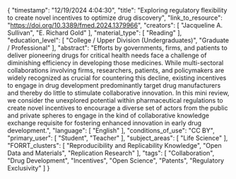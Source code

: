 {
    "timestamp": "12/19/2024 4:04:30",
    "title": "Exploring regulatory flexibility to create novel incentives to optimize drug discovery",
    "link_to_resource": "https://doi.org/10.3389/fmed.2024.1379966",
    "creators": [
        "Jacqueline A. Sullivan",
        "E. Richard Gold"
    ],
    "material_type": [
        "Reading"
    ],
    "education_level": [
        "College / Upper Division (Undergraduates)",
        "Graduate / Professional"
    ],
    "abstract": "Efforts by governments, firms, and patients to deliver pioneering drugs for critical health needs face a challenge of diminishing efficiency in developing those medicines. While multi-sectoral collaborations involving firms, researchers, patients, and policymakers are widely recognized as crucial for countering this decline, existing incentives to engage in drug development predominantly target drug manufacturers and thereby do little to stimulate collaborative innovation. In this mini review, we consider the unexplored potential within pharmaceutical regulations to create novel incentives to encourage a diverse set of actors from the public and private spheres to engage in the kind of collaborative knowledge exchange requisite for fostering enhanced innovation in early drug development.",
    "language": [
        "English"
    ],
    "conditions_of_use": "CC BY",
    "primary_user": [
        "Student",
        "Teacher"
    ],
    "subject_areas": [
        "Life Science"
    ],
    "FORRT_clusters": [
        "Reproducibility and Replicability Knowledge",
        "Open Data and Materials",
        "Replication Research"
    ],
    "tags": [
        "Collaboration",
        "Drug Development",
        "Incentives",
        "Open Science",
        "Patents",
        "Regulatory Exclusivity"
    ]
}